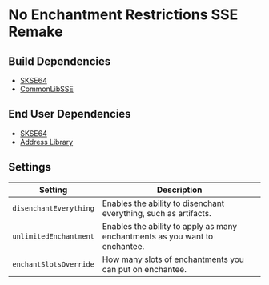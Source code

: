 # No Enchantment Restrictions SSE Remake

## Build Dependencies
* [SKSE64](https://skse.silverlock.org/)
* [CommonLibSSE](https://github.com/Ryan-rsm-McKenzie/CommonLibSSE)

## End User Dependencies
* [SKSE64](https://skse.silverlock.org/)
* [Address Library](https://www.nexusmods.com/skyrimspecialedition/mods/32444)

## Settings
Setting | Description
--- | ---
`disenchantEverything` | Enables the ability to disenchant everything, such as artifacts.
`unlimitedEnchantment` | Enables the ability to apply as many enchantments as you want to enchantee.
`enchantSlotsOverride` | How many slots of enchantments you can put on enchantee.
